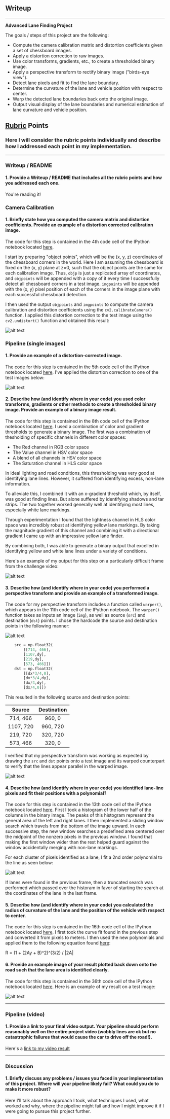 ## Writeup

---

**Advanced Lane Finding Project**

The goals / steps of this project are the following:

* Compute the camera calibration matrix and distortion coefficients given a set of chessboard images.
* Apply a distortion correction to raw images.
* Use color transforms, gradients, etc., to create a thresholded binary image.
* Apply a perspective transform to rectify binary image ("birds-eye view").
* Detect lane pixels and fit to find the lane boundary.
* Determine the curvature of the lane and vehicle position with respect to center.
* Warp the detected lane boundaries back onto the original image.
* Output visual display of the lane boundaries and numerical estimation of lane curvature and vehicle position.

[//]: # (Image References)

[image1]: ./examples/calibration17_undistorted.png "Undistorted"
[image2]: ./examples/straight_lines2_undist.png "Road Transformed"
[image3]: ./examples/challenge_video_37_thresholding.png "Binary Example"
[image4]: ./examples/straight_lines2_binary_warped.png "Warp Example"
[image7]: ./examples/straight_lines2_warp_matrix_points.jpg "Points Example"
[image5]: ./examples/straight_lines2_fit.png "Fit Example"
[image6]: ./examples/straight_lines2_lanes.png "Output"
[video1]: ./project_video.mp4 "Video"

## [Rubric](https://review.udacity.com/#!/rubrics/571/view) Points

### Here I will consider the rubric points individually and describe how I addressed each point in my implementation.  

---

### Writeup / README

#### 1. Provide a Writeup / README that includes all the rubric points and how you addressed each one.

You're reading it!

### Camera Calibration

#### 1. Briefly state how you computed the camera matrix and distortion coefficients. Provide an example of a distortion corrected calibration image.

The code for this step is contained in the 4th code cell of the IPython notebook located [here](./Advanced_Lane_Lines.ipynb).

I start by preparing "object points", which will be the (x, y, z) coordinates of the chessboard corners in the world. Here I am assuming the chessboard is fixed on the (x, y) plane at z=0, such that the object points are the same for each calibration image.  Thus, `objp` is just a replicated array of coordinates, and `objpoints` will be appended with a copy of it every time I successfully detect all chessboard corners in a test image.  `imgpoints` will be appended with the (x, y) pixel position of each of the corners in the image plane with each successful chessboard detection.  

I then used the output `objpoints` and `imgpoints` to compute the camera calibration and distortion coefficients using the `cv2.calibrateCamera()` function.  I applied this distortion correction to the test image using the `cv2.undistort()` function and obtained this result: 

![alt text][image1]

### Pipeline (single images)

#### 1. Provide an example of a distortion-corrected image.

The code for this step is contained in the 5th code cell of the IPython notebook located [here](./Advanced_Lane_Lines.ipynb). I've applied the distortion correction to one of the test images below:

![alt text][image2]

#### 2. Describe how (and identify where in your code) you used color transforms, gradients or other methods to create a thresholded binary image.  Provide an example of a binary image result.

The code for this step is contained in the 8th code cell of the IPython notebook located [here](./Advanced_Lane_Lines.ipynb).
I used a combination of color and gradient thresholds to generate a binary image. The first was a combination of thesholding of specific channels in different color spaces:
- The Red channel in RGB color space
- The Value channel in HSV color space
- A blend of all channels in HSV color space
- The Saturation channel in HLS color space

In ideal lighting and road conditions, this thresholding was very good at identifying lane lines. However, it suffered from identifying excess, non-lane information.

To alleviate this, I combined it with an x-gradient threshold which, by itself, was good at finding lines. But alone suffered by identifying shadows and tar strips. The two together worked generally well at identifying most lines, especially white lane markings.

Through experimentation I found that the lightness channel in HLS color space was incredibly robust at identifying yellow lane markings. By taking the magnitude gradient of this channel and combining it with a directional gradient I came up with an impressive yellow lane finder.

By combining both, I was able to generate a binary output that excelled in identifying yellow and white lane lines under a variety of conditions.

Here's an example of my output for this step on a particularly difficult frame from the challenge video:

![alt text][image3]

#### 3. Describe how (and identify where in your code) you performed a perspective transform and provide an example of a transformed image.

The code for my perspective transform includes a function called `warper()`, which appears in the 11th code cell of the IPython notebook.  The `warper()` function takes as inputs an image (`img`), as well as source (`src`) and destination (`dst`) points.  I chose the hardcode the source and destination points in the following manner:

![alt text][image7]

```python
    src = np.float32(
        [[714, 466],
        [1107,dy],
        [219,dy],
        [573, 466]])
    dst = np.float32(
        [[dx*3/4,0],
        [dx*3/4,dy],
        [dx/4,dy],
        [dx/4,0]])
```

This resulted in the following source and destination points:

| Source        | Destination   | 
|:-------------:|:-------------:| 
| 714, 466      | 960, 0        |
| 1107, 720     | 960, 720      |
| 219, 720      | 320, 720      |
| 573, 466      | 320, 0        | 

I verified that my perspective transform was working as expected by drawing the `src` and `dst` points onto a test image and its warped counterpart to verify that the lines appear parallel in the warped image.

![alt text][image4]

#### 4. Describe how (and identify where in your code) you identified lane-line pixels and fit their positions with a polynomial?

The code for this step is contained in the 13th code cell of the IPython notebook located [here](./Advanced_Lane_Lines.ipynb).
First I took a histogram of the lower half of the columns in the binary image. The peaks of this histogram represent the general area of the left and right lanes. I then implemented a sliding window search which travels from the bottom of the image upward. In each successive step, the new window searches a predefined area centered over the midpoint of the nonzero pixels in the previous window. I found that making the first window wider than the rest helped guard against the window accidentally merging with non-lane markings.

For each cluster of pixels identified as a lane, I fit a 2nd order polynomial to the line as seen below:

![alt text][image5]

If lanes were found in the previous frame, then a truncated search was performed which passed over the historam in favor of starting the search at the coordinates of the lane in the last frame.

#### 5. Describe how (and identify where in your code) you calculated the radius of curvature of the lane and the position of the vehicle with respect to center.

The code for this step is contained in the 16th code cell of the IPython notebook located [here](./Advanced_Lane_Lines.ipynb).
I first took the curve fit found in the previous step and converted it from pixels to meters. I then used the new polynomials and applied them to the following equation found [here](https://www.intmath.com/applications-differentiation/8-radius-curvature.php):

R = (1 + (2Ay + B)^2)^(3/2) / |2A|


#### 6. Provide an example image of your result plotted back down onto the road such that the lane area is identified clearly.

The code for this step is contained in the 36th code cell of the IPython notebook located [here](./Advanced_Lane_Lines.ipynb). Here is an example of my result on a test image:

![alt text][image6]

---

### Pipeline (video)

#### 1. Provide a link to your final video output.  Your pipeline should perform reasonably well on the entire project video (wobbly lines are ok but no catastrophic failures that would cause the car to drive off the road!).

Here's a [link to my video result](./project_video.mp4)

---

### Discussion

#### 1. Briefly discuss any problems / issues you faced in your implementation of this project.  Where will your pipeline likely fail?  What could you do to make it more robust?

Here I'll talk about the approach I took, what techniques I used, what worked and why, where the pipeline might fail and how I might improve it if I were going to pursue this project further.  
